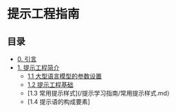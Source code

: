 # 提示工程指南

## 目录

- [0. 引言](/提示学习指南/引言.md)
- [1. 提示工程简介](/提示学习指南/提示工程简介.md)
  - [1.1 大型语言模型的参数设置](/提示学习指南/大型语言模型的参数设置.md)
  - [1.2 提示工程基础](/提示学习指南/提示工程基础.md)
  - [1.3 常用提示样式](/提示学习指南/常用提示样式.md）
  - [1.4 提示语的构成要素]


